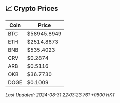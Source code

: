 ## 📈 Crypto Prices

| Coin | Price |
| ---- | ----- |
| BTC | $58945.8949 |
| ETH | $2514.8673 |
| BNB | $535.4023 |
| CRV | $0.2874 |
| ARB | $0.5116 |
| OKB | $36.7730 |
| DOGE | $0.1009 |

_Last Updated: 2024-08-31 22:03:23.761 +0800 HKT_